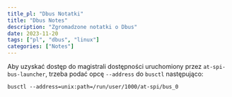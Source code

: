 ```yaml
---
title_pl: "Dbus Notatki"
title: "Dbus Notes"
description: "Zgromadzone notatki o Dbus"
date: 2023-11-20
tags: ["pl", "dbus", "linux"]
categories: ["Notes"]
---
```


Aby uzyskać dostęp do magistrali dostępności uruchomiony przez `at-spi-bus-launcher`, trzeba podać opcę `--address` do `busctl` następująco:

`busctl --address=unix:path=/run/user/1000/at-spi/bus_0`
